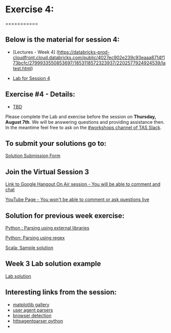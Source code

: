 # Exercise 4:
===========

## Below is the material for session 4:
- [Lectures - Week 4] (https://databricks-prod-cloudfront.cloud.databricks.com/public/4027ec902e239c93eaaa8714f173bcfc/2799933550853697/1853118572323937/2202577924924539/latest.html)

- [Lab for Session 4](https://databricks-prod-cloudfront.cloud.databricks.com/public/4027ec902e239c93eaaa8714f173bcfc/2799933550853697/1853118572323954/2202577924924539/latest.html)

## Exercise #4 - Details:
- [TBD]() 

Please complete the Lab and exercise before the session on **Thursday, August 7th**. 
We will be answering questions and providing assistance then.
In the meantime feel free to ask on the [#workshops channel of TAS Slack](https://torontoapachespark.slack.com/messages/workshops/).

## To submit your solutions go to:
[Solution Submission Form](http://goo.gl/forms/7UIS2jwTD9hcKv7n2)

## Join the Virtual Session 3
[Link to Google Hangout On Air session - You will be able to comment and chat](https://plus.google.com/events/c0r1ssnug3njkpum7fv7hs8ru90)

[YouTube Page - You won't be able to comment or ask questions live](http://www.youtube.com/watch?v=wcq9cdkm1dQ)

## Solution for previous week exercise:

[Python : Parsing using external libraries](https://databricks-prod-cloudfront.cloud.databricks.com/public/4027ec902e239c93eaaa8714f173bcfc/5152969875391885/2831016518129705/2624471849802522/latest.html)

[Python:  Parsing using regex](https://databricks-prod-cloudfront.cloud.databricks.com/public/4027ec902e239c93eaaa8714f173bcfc/1779476228152266/4396722038858513/5673666086694627/latest.html)

[Scala: Sample solution](https://databricks-prod-cloudfront.cloud.databricks.com/public/4027ec902e239c93eaaa8714f173bcfc/1045646855528506/1672108909930178/1387894455626278/latest.html)

## Week 3 Lab solution example
[Lab solution](https://databricks-prod-cloudfront.cloud.databricks.com/public/4027ec902e239c93eaaa8714f173bcfc/2799933550853697/1898152693555917/2202577924924539/latest.html)

## Interesting links from the session:

- [matplotlib gallery](http://matplotlib.org/gallery.html)
- [user agent parsers](https://github.com/ua-parser/uap-core/blob/master/regexes.yaml)
- [browser detection](https://developer.mozilla.org/en-US/docs/Web/HTTP/Browser_detection_using_the_user_agent)
- [httpagentparser python](https://pypi.python.org/pypi/httpagentparser)
- []()
